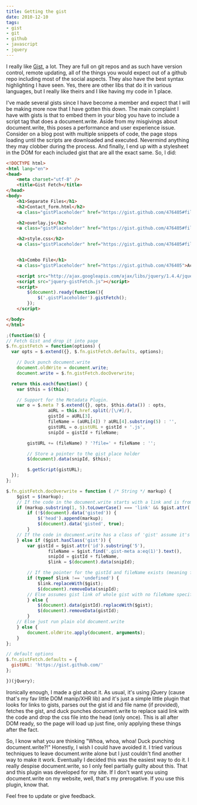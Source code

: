 ```yaml
---
title: Getting the gist
date: 2010-12-10
tags:
- gist
- git
- github
- javascript
- jquery
---
```

I really like [Gist](https://gist.github.com/), a lot. They are full on git repos and as such have version control, remote updating, all of the things you would expect out of a github repo including most of the social aspects. They also have the best syntax highlighting I have seen. Yes, there are other libs that do it in various languages, but I really like theirs and I like having my code in 1 place.

I've made several gists since I have become a member and expect that I will be making more now that I have gotten this down. The main complaint I have with gists is that to embed them in your blog you have to include a script tag that does a document.write. Aside from my misgivings about document.write, this poses a performance and user experience issue. Consider on a blog post with multiple snippets of code, the page stops loading until the scripts are downloaded and executed. Nevermind anything they may clobber during the process. And finally, I end up with a stylesheet in the DOM for each included gist that are all the exact same. So, I did:

```html
<!DOCTYPE html>
<html lang="en">
<head>
	<meta charset="utf-8" />
	<title>Gist Fetch</title>
</head>
<body>
	<h1>Separate Files</h1>
	<h2>Contact_form.html</h2>
	<a class="gistPlaceholder" href="https://gist.github.com/476405#file_contact_form.html">contact_form.html</a>

	<h2>overlay.js</h2>
	<a class="gistPlaceholder" href="https://gist.github.com/476405#file_overlay.js">overlay.js</a>

	<h2>style.css</h2>
	<a class="gistPlaceholder" href="https://gist.github.com/476405#file_style.css">style.css</a>


	<h1>Combo File</h1>
	<a class="gistPlaceholder" href="https://gist.github.com/476405">Accessible Inline Form Labels</a>

	<script src="http://ajax.googleapis.com/ajax/libs/jquery/1.4.4/jquery.min.js"></script>
	<script src="jquery-gistFetch.js"></script>
	<script>
		$(document).ready(function(){
			$('.gistPlaceholder').gistFetch();
		});
	</script>

</body>
</html>
```

```js
;(function($) {
// Fetch Gist and drop it into page
$.fn.gistFetch = function(options) {
  var opts = $.extend({}, $.fn.gistFetch.defaults, options);

	// Duck punch document.write
	document.oldWrite = document.write;
	document.write = $.fn.gistFetch.docOverwrite;

  return this.each(function() {
    var $this = $(this);

    // Support for the Metadata Plugin.
    var o = $.meta ? $.extend({}, opts, $this.data()) : opts,
				aURL = this.href.split(/[\/#]/),
				gistId = aURL[3],
				fileName = (aURL[4]) ? aURL[4].substring(5) : '',
				gistURL = o.gistURL + gistId + '.js',
				snipId = gistId + fileName;

		gistURL += (fileName) ? '?file=' + fileName : '';

		// Store a pointer to the gist place holder
		$(document).data(snipId, $this);

		$.getScript(gistURL);
  });
};

$.fn.gistFetch.docOverwrite = function ( /* String */ markup) {
	$gist = $(markup);
	// If the code in the document.write starts with a link and is from gist.github.com
	if (markup.substring(1, 5).toLowerCase() === 'link' && $gist.attr('href').match('gist.github.com')) {
		if (!$(document).data('gisted')) {
			$('head').append(markup);
			$(document).data('gisted', true);
		}
	// If the code in document.write has a class of 'gist' assume it's a gist
	} else if ($gist.hasClass('gist')) {
		var gistId = $gist.attr('id').substring('5'),
				fileName = $gist.find('.gist-meta a:eq(1)').text(),
				snipId = gistId + fileName,
				$link = $(document).data(snipId);

		// If the pointer for the gistId and fileName exists (meaning file specfic gist)
		if (typeof $link !== 'undefined') {
			$link.replaceWith($gist);
			$(document).removeData(snipId);
		// Else assumes gist link of whole gist with no fileName specified
		} else {
			$(document).data(gistId).replaceWith($gist);
			$(document).removeData(gistId);
		}
	// Else just run plain old document.write
	} else {
		document.oldWrite.apply(document, arguments);
	}
};

// default options
$.fn.gistFetch.defaults = {
  gistURL: 'https://gist.github.com/'
};

})(jQuery);
```

Ironically enough, I made a gist about it. As usual, it's using jQuery (cause that's my fav little DOM manip/XHR lib) and it's just a simple little plugin that looks for links to gists, parses out the gist id and file name (if provided), fetches the gist, and duck punches document.write to replace said link with the code and drop the css file into the head (only once). This is all after DOM ready, so the page will load up just fine, only applying these things after the fact.

So, I know what you are thinking "Whoa, whoa, whoa! Duck punching document.write?!" Honestly, I wish I could have avoided it. I tried various techniques to leave document.write alone but I just couldn't find another way to make it work. Eventually I decided this was the easiest way to do it. I really despise document.write, so I only feel partially guilty about this. That and this plugin was developed for my site. If I don't want you using document.write on my website, well, that's my prerogative. If you use this plugin, know that.

Feel free to update or give feedback.
